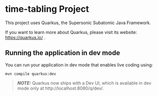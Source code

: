 # time-tabling Project

This project uses Quarkus, the Supersonic Subatomic Java Framework.

If you want to learn more about Quarkus, please visit its website: https://quarkus.io/ .

## Running the application in dev mode

You can run your application in dev mode that enables live coding using:
```shell script
mvn compile quarkus:dev   
```

> **_NOTE:_**  Quarkus now ships with a Dev UI, which is available in dev mode only at http://localhost:8080/q/dev/.

